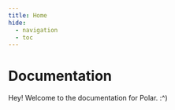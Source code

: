 ```yaml
---
title: Home
hide:
  - navigation
  - toc
---
```


# Documentation

Hey! Welcome to the documentation for Polar. :^)


